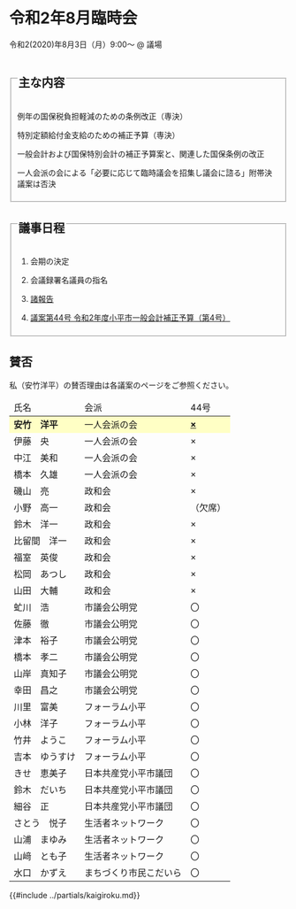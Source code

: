 # 令和2年8月臨時会
令和2(2020)年8月3日（月）9:00～ @ 議場

<fieldset class="summary">
  <legend>
    <h2 class="summary">主な内容</h2>
  </legend>
  <p class="summary"><i class="fa fa-play" aria-hidden="true"></i> 例年の国保税負担軽減のための条例改正（専決）</p>
  <p class="summary"><i class="fa fa-play" aria-hidden="true"></i> 特別定額給付金支給のための補正予算（専決）</p>
  <p class="summary"><i class="fa fa-play" aria-hidden="true"></i> 一般会計および国保特別会計の補正予算案と、関連した国保条例の改正</p>
  <p class="summary"><i class="fa fa-play alert" aria-hidden="true"></i> <span class="highlight alert">一人会派の会による「必要に応じて臨時議会を招集し議会に諮る」附帯決議案は否決</span></p>
</fieldset>

<fieldset class="nittei">
  <legend>
    <h2> 議事日程 </h2>
  </legend>

1. 会期の決定

1. 会議録署名議員の指名

1. [諸報告](./syohokoku.md)

1. [議案第44号 令和2年度小平市一般会計補正予算（第4号）](./gian-44.md)
</fieldset>


## 賛否
私（安竹洋平）の賛否理由は各議案のページをご参照ください。

<table>
    <thead>
        <tr>
            <td>氏名</td>
            <td>会派</td>
            <td>44号</td>
        </tr>
    </thead>
    <tbody>
        <tr style="background-color:#ffffc5;">
            <td><strong>安竹　洋平</strong></td>
            <td>一人会派の会</td>
            <td><strong><a href="./gian-44.md">×</a></strong></td>
        </tr>
        <tr>
            <td>伊藤　央</td>
            <td>一人会派の会</td>
            <td>×</td>
        </tr>
        <tr>
            <td>中江　美和</td>
            <td>一人会派の会</td>
            <td>×</td>
        </tr>
        <tr>
            <td>橋本　久雄</td>
            <td>一人会派の会</td>
            <td>×</td>
        </tr>
        <tr>
            <td>磯山　亮</td>
            <td>政和会</td>
            <td>×</td>
        </tr>
        <tr>
            <td>小野　高一</td>
            <td>政和会</td>
            <td>（欠席）</td>
        </tr>
        <tr>
            <td>鈴木　洋一</td>
            <td>政和会</td>
            <td>×</td>
        </tr>
        <tr>
            <td>比留間　洋一</td>
            <td>政和会</td>
            <td>×</td>
        </tr>
        <tr>
            <td>福室　英俊</td>
            <td>政和会</td>
            <td>×</td>
        </tr>
        <tr>
            <td>松岡　あつし</td>
            <td>政和会</td>
            <td>×</td>
        </tr>
        <tr>
            <td>山田　大輔</td>
            <td>政和会</td>
            <td>×</td>
        </tr>
        <tr>
            <td>虻川　浩</td>
            <td>市議会公明党</td>
            <td>〇</td>
        </tr>
        <tr>
            <td>佐藤　徹</td>
            <td>市議会公明党</td>
            <td>〇</td>
        </tr>
        <tr>
            <td>津本　裕子</td>
            <td>市議会公明党</td>
            <td>〇</td>
        </tr>
        <tr>
            <td>橋本　孝二</td>
            <td>市議会公明党</td>
            <td>〇</td>
        </tr>
        <tr>
            <td>山岸　真知子</td>
            <td>市議会公明党</td>
            <td>〇</td>
        </tr>
        <tr>
            <td>幸田　昌之</td>
            <td>市議会公明党</td>
            <td>〇</td>
        </tr>
        <tr>
            <td>川里　富美</td>
            <td>フォーラム小平</td>
            <td>〇</td>
        </tr>
        <tr>
            <td>小林　洋子</td>
            <td>フォーラム小平</td>
            <td>〇</td>
        </tr>
        <tr>
            <td>竹井　ようこ</td>
            <td>フォーラム小平</td>
            <td>〇</td>
        </tr>
        <tr>
            <td>吉本　ゆうすけ</td>
            <td>フォーラム小平</td>
            <td>〇</td>
        </tr>
        <tr>
            <td>きせ　恵美子</td>
            <td>日本共産党小平市議団</td>
            <td>〇</td>
        </tr>
        <tr>
            <td>鈴木　だいち</td>
            <td>日本共産党小平市議団</td>
            <td>〇</td>
        </tr>
        <tr>
            <td>細谷　正</td>
            <td>日本共産党小平市議団</td>
            <td>〇</td>
        </tr>
        <tr>
            <td>さとう　悦子</td>
            <td>生活者ネットワーク</td>
            <td>〇</td>
        </tr>
        <tr>
            <td>山浦　まゆみ</td>
            <td>生活者ネットワーク</td>
            <td>〇</td>
        </tr>
        <tr>
            <td>山﨑　とも子</td>
            <td>生活者ネットワーク</td>
            <td>〇</td>
        </tr>
        <tr>
            <td>水口　かずえ</td>
            <td>まちづくり市民こだいら</td>
            <td>〇</td>
        </tr>
    </tbody>
</table>

{{#include ../partials/kaigiroku.md}}